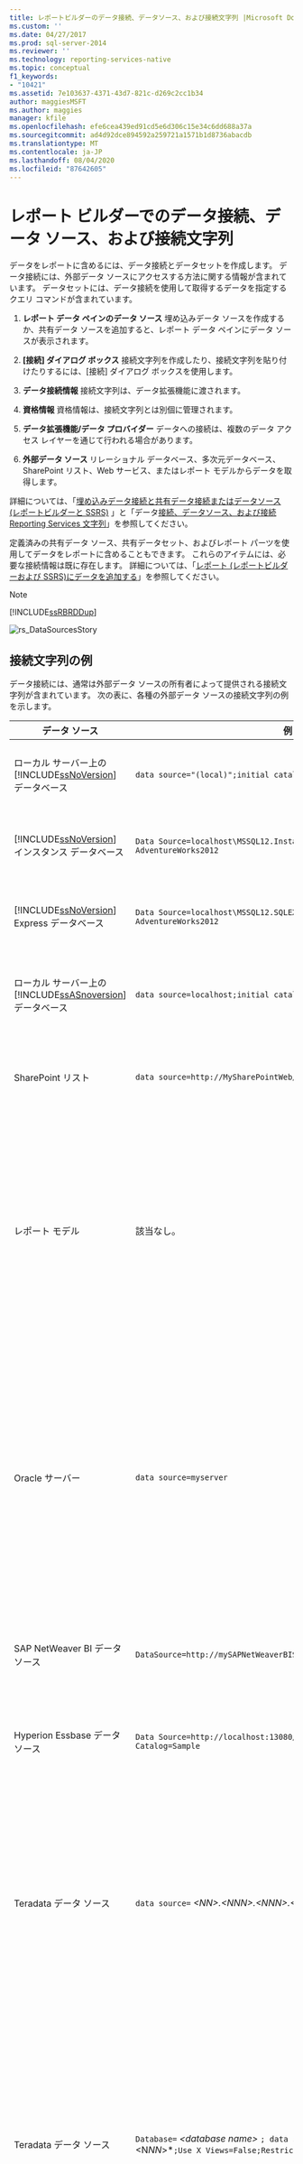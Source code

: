 ```yaml
---
title: レポートビルダーのデータ接続、データソース、および接続文字列 |Microsoft Docs
ms.custom: ''
ms.date: 04/27/2017
ms.prod: sql-server-2014
ms.reviewer: ''
ms.technology: reporting-services-native
ms.topic: conceptual
f1_keywords:
- "10421"
ms.assetid: 7e103637-4371-43d7-821c-d269c2cc1b34
author: maggiesMSFT
ms.author: maggies
manager: kfile
ms.openlocfilehash: efe6cea439ed91cd5e6d306c15e34c6dd688a37a
ms.sourcegitcommit: ad4d92dce894592a259721a1571b1d8736abacdb
ms.translationtype: MT
ms.contentlocale: ja-JP
ms.lasthandoff: 08/04/2020
ms.locfileid: "87642605"
---
```

# <a name="data-connections-data-sources-and-connection-strings-in-report-builder"></a>レポート ビルダーでのデータ接続、データ ソース、および接続文字列
  データをレポートに含めるには、データ接続とデータセットを作成します。 データ接続には、外部データ ソースにアクセスする方法に関する情報が含まれています。 データセットには、データ接続を使用して取得するデータを指定するクエリ コマンドが含まれています。  
  
1.  **レポート データ ペインのデータ ソース** 埋め込みデータ ソースを作成するか、共有データ ソースを追加すると、レポート データ ペインにデータ ソースが表示されます。  
  
2.  **[接続] ダイアログ ボックス** 接続文字列を作成したり、接続文字列を貼り付けたりするには、[接続] ダイアログ ボックスを使用します。  
  
3.  **データ接続情報** 接続文字列は、データ拡張機能に渡されます。  
  
4.  **資格情報** 資格情報は、接続文字列とは別個に管理されます。  
  
5.  **データ拡張機能/データ プロバイダー** データへの接続は、複数のデータ アクセス レイヤーを通じて行われる場合があります。  
  
6.  **外部データ ソース** リレーショナル データベース、多次元データベース、SharePoint リスト、Web サービス、またはレポート モデルからデータを取得します。  
  
 詳細については、「[埋め込みデータ接続と共有データ接続またはデータソース &#40;レポートビルダーと SSRS&#41;](../../2014/reporting-services/embedded-and-shared-data-connections-or-data-sources-report-builder-and-ssrs.md) 」と「データ[接続、データソース、および接続 Reporting Services 文字列](../../2014/reporting-services/data-connections-data-sources-and-connection-strings-in-reporting-services.md)」を参照してください。  
  
 定義済みの共有データ ソース、共有データセット、およびレポート パーツを使用してデータをレポートに含めることもできます。 これらのアイテムには、必要な接続情報は既に存在します。 詳細については、「[レポート &#40;レポートビルダーおよび SSRS&#41;にデータを追加する](report-data/report-datasets-ssrs.md)」を参照してください。  
  
> [!NOTE]  
>  [!INCLUDE[ssRBRDDup](../includes/ssrbrddup-md.md)]  
  
 ![rs_DataSourcesStory](media/rs-datasourcesstory.gif "rs_DataSourcesStory")  
  
##  <a name="connection-string-examples"></a><a name="ConnectionString"></a>接続文字列の例  
 データ接続には、通常は外部データ ソースの所有者によって提供される接続文字列が含まれています。 次の表に、各種の外部データ ソースの接続文字列の例を示します。  
  
|**データ ソース**|**例**|**説明**|  
|---------------------|-----------------|---------------------|  
|ローカル サーバー上の [!INCLUDE[ssNoVersion](../includes/ssnoversion-md.md)] データベース|`data source="(local)";initial catalog=AdventureWorks2012`|データソースの種類をに設定 `SQL Server` します。|  
|[!INCLUDE[ssNoVersion](../includes/ssnoversion-md.md)] インスタンス データベース|`Data Source=localhost\MSSQL12.InstanceName; Initial Catalog= AdventureWorks2012`|データソースの種類をに設定 `SQL Server` します。|  
|[!INCLUDE[ssNoVersion](../includes/ssnoversion-md.md)] Express データベース|`Data Source=localhost\MSSQL12.SQLEXPRESS; Initial Catalog= AdventureWorks2012`|データソースの種類をに設定 `SQL Server` します。|  
|ローカル サーバー上の [!INCLUDE[ssASnoversion](../includes/ssasnoversion-md.md)] データベース|`data source=localhost;initial catalog=Adventure Works DW 2012`|データソースの種類をに設定 `SQL Server Analysis Services` します。|  
|SharePoint リスト|`data source=http://MySharePointWeb/MySharePointSite/`|データソースの種類をに設定 `SharePoint List` します。|  
||||  
|レポート モデル|該当なし。|レポート モデルに対しては接続文字列は必要はありません。 レポート ビルダーで、レポート サーバーを参照し、そのレポート モデルである .smdl ファイルを選択します。|  
|Oracle サーバー|`data source=myserver`|データ ソースの種類を `Oracle` に設定します。 レポート ビルダーがインストールされているコンピューターとレポート サーバーに、Oracle クライアント ツールがインストールされている必要があります。|  
|SAP NetWeaver BI データ ソース|`DataSource=http://mySAPNetWeaverBIServer:8000/sap/bw/xml/soap/xmla`|データ ソースの種類を `SAP NetWeaver BI` に設定します。|  
|Hyperion Essbase データ ソース|`Data Source=http://localhost:13080/aps/XMLA; Initial Catalog=Sample`|データ ソースの種類を `Hyperion Essbase` に設定します。|  
|Teradata データ ソース|`data source=` *\<NN>.\<NNN>.\<NNN>.\<N>* `;`|データ ソースの種類を `Teradata` に設定します。 接続文字列は、各フィールドが 1 ～ 3 桁の 4 つのフィールドで構成されるインターネット プロトコル (IP) アドレスです。|  
|Teradata データ ソース|`Database=` *\<database name>* `; data source=` *\<NN*N*>.\<NNN>.\<NNN>.\<N*NN*>*`;Use X Views=False;Restrict to Default Database=True`|前の例と同様に、データ ソースの種類を `Teradata` に設定します。 Database タグで指定した既定のデータベースのみを使用して、データ間の関係を自動的に検出しないようにしてください。|  
|XML データ ソース、Web サービス|`data source=http://adventure-works.com/results.aspx`|データ ソースの種類を `XML` に設定します。 接続文字列は、Web サービス記述言語 (WSDL) をサポートする Web サービスの URL です。|  
|XML データ ソース、XML ドキュメント|`http://localhost/XML/Customers.xml`|データ ソースの種類を `XML` に設定します。 接続文字列は XML ドキュメントへの URL です。|  
|XML データ ソース、埋め込み XML ドキュメント|*空*|データ ソースの種類を `XML` に設定します。 XML データはレポート定義に埋め込まれています。|  
  
 各接続の種類の詳細については、「 [ssrs&#41;&#40;の外部データソースからのデータの追加](report-data/add-data-from-external-data-sources-ssrs.md)」および「 [Reporting Services &#40;Ssrs&#41;でサポートされるデータソース](create-deploy-and-manage-mobile-and-paginated-reports.md)」を参照してください。  
  

  
##  <a name="creating-data-sources"></a><a name="Creating"></a>データソースの作成  
 埋め込みデータ ソースを作成するには、データへのアクセスに必要な接続文字列と資格情報が必要です。 通常、この情報は、データ ソースの所有者から得られます。 データ接続は、データ ソースの一部としてレポート定義に格納されます。 資格情報は、接続とは別に管理されます。 詳細な手順については、「[データ接続またはデータソース &#40;レポートビルダーと SSRS&#41;の追加と検証](report-data/add-and-verify-a-data-connection-report-builder-and-ssrs.md)」を参照してください。  
  
> [!NOTE]  
>  資格情報によっては、レポート ビルダーが使用するすべてのシナリオをサポートしていない場合があります。レポート ビルダーが使用するシナリオには、クエリ デザイナーでのクエリの実行、コンピューターがレポート サーバーに接続していない場合のレポートのプレビュー、レポート サーバーからのレポートの実行があります。 可能な限り共有データソースを使用することをお勧めします。 レポート サーバー上の共有データ ソースごとに資格情報を保存できます。 詳細については、「 [レポート ビルダーでの資格情報の指定](../../2014/reporting-services/specify-credentials-in-report-builder.md)」を参照してください。  
  
 共有データソースを作成するには、レポートサーバー上にデータソースを直接作成するためにレポートマネージャーを使用するか、でレポートデザイナーのような作成環境を使用する必要があり [!INCLUDE[ssNoVersion](../includes/ssnoversion-md.md)] [!INCLUDE[ssBIDevStudioFull](../includes/ssbidevstudiofull-md.md)] ます。 詳細については、「 [SSRS&#41;&#40;の埋め込みデータソースまたは共有データソースの作成](../../2014/reporting-services/create-an-embedded-or-shared-data-source-ssrs.md)」を参照してください。  
  

  
## <a name="see-also"></a>参照  
 [レポート &#40;レポートビルダーおよび SSRS&#41;にデータを追加する](report-data/report-datasets-ssrs.md)   
 [レポート パーツ &#40;レポート ビルダーおよび SSRS&#41;](report-parts-report-builder-and-ssrs.md)  
  
  
